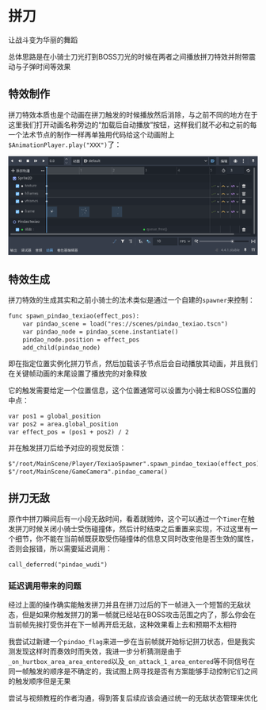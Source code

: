 # 拼刀

让战斗变为华丽的舞蹈

总体思路是在小骑士刀光打到BOSS刀光的时候在两者之间播放拼刀特效并附带震动与子弹时间等效果

## 特效制作

拼刀特效本质也是个动画在拼刀触发的时候播放然后消除，与之前不同的地方在于这里我们打开动画名称旁边的“加载后自动播放”按钮，这样我们就不必和之前的每一个法术节点的制作一样再单独用代码给这个动画附上`$AnimationPlayer.play("XXX")`了：

![alt text](images/拼刀特效关键帧.png)

## 特效生成

拼刀特效的生成其实和之前小骑士的法术类似是通过一个自建的`spawner`来控制：

```GDScript
func spawn_pindao_texiao(effect_pos):
    var pindao_scene = load("res://scenes/pindao_texiao.tscn")
    var pindao_node = pindao_scene.instantiate()
    pindao_node.position = effect_pos
    add_child(pindao_node)
```

即在指定位置实例化拼刀节点，然后加载该子节点后会自动播放其动画，并且我们在关键帧动画的末尾设置了播放完的对象释放

它的触发需要给定一个位置信息，这个位置通常可以设置为小骑士和BOSS位置的中点：

```GDScript
var pos1 = global_position
var pos2 = area.global_position
var effect_pos = (pos1 + pos2) / 2
```

并在触发拼刀后给予对应的视觉反馈：

```GDScript
$"/root/MainScene/Player/TexiaoSpawner".spawn_pindao_texiao(effect_pos)
$"/root/MainScene/GameCamera".pindao_camera()
```

## 拼刀无敌

原作中拼刀瞬间后有一小段无敌时间，看着就贼帅，这个可以通过一个`Timer`在触发拼刀时候关闭小骑士受伤碰撞体，然后计时结束之后重置来实现，不过这里有一个细节，你不能在当前帧既获取受伤碰撞体的信息又同时改变他是否生效的属性，否则会报错，所以需要延迟调用：

```GDScript
call_deferred("pindao_wudi")
```

### 延迟调用带来的问题

经过上面的操作确实能触发拼刀并且在拼刀过后的下一帧进入一个短暂的无敌状态，但是如果你触发拼刀的第一帧就已经站在BOSS攻击范围之内了，那么你会在当前帧先挨打受伤并在下一帧再开启无敌，这种效果看上去和预期不太相符

我尝试过新建一个`pindao_flag`来进一步在当前帧就开始标记拼刀状态，但是我实测发现这样时而奏效时而失效，我进一步分析猜测是由于`_on_hurtbox_area_area_entered`以及`_on_attack_1_area_entered`等不同信号在同一帧触发的顺序是不确定的，我试图上网寻找是否有方案能够手动控制它们之间的触发顺序但是无果

尝试与视频教程的作者沟通，得到答复后续应该会通过统一的无敌状态管理来优化
